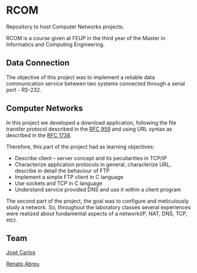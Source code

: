 # RCOM
Repository to host Computer Networks projects.

RCOM is a course given at FEUP in the third year of the Master in Informatics and Computing Engineering.

## Data Connection
The objective of this project was to implement a reliable data communication service between two systems connected through a serial port - RS-232.

## Computer Networks
In this project we developed a download application, following the file transfer protocol described in the [RFC 959](https://www.ietf.org/rfc/rfc959.txt) and using URL syntax as described in the [RFC 1738](https://www.ietf.org/rfc/rfc1738.txt).

Therefore, this part of the project had as learning objectives:
* Describe client – server concept and its peculiarities in TCP/IP
* Characterize application protocols in general, characterize URL, describe in detail the behaviour of FTP
* Implement a simple FTP client in C language
* Use sockets and TCP in C language
* Understand service provided DNS and use it within a client program

The second part of the project, the goal was to configure and meticulously study a network. So, throughout the laboratory classes several experiences were realized about fundamental aspects of a network(IP, NAT, DNS, TCP, etc).

## Team 
[José Carlos](https://github.com/Evenilink)

[Renato Abreu](https://github.com/renatoabreu11)
